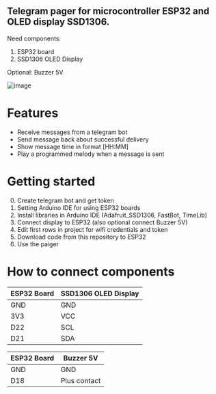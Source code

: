 ## Telegram pager for microcontroller ESP32 and OLED display SSD1306.

Need components:
1) ESP32 board
2) SSD1306 OLED Display

Optional: Buzzer 5V

![image](https://github.com/alexex1993/TelegramPagerESP32/assets/6523682/71e377eb-660a-4db4-9bf9-838b6ad7e032)

# Features
- Receive messages from a telegram bot
- Send message back about successful delivery
- Show message time in format [HH:MM]
- Play a programmed melody when a message is sent

# Getting started

0) Create telegram bot and get token
1) Setting Arduino IDE for using ESP32 boards
2) Install libraries in Arduino IDE (Adafruit_SSD1306, FastBot, TimeLib)
3) Connect display to ESP32 (also optional connect Buzzer 5V)
4) Edit first rows in project for wifi credentials and token
5) Download code from this repository to ESP32
6) Use the paiger 

# How to connect components

| ESP32 Board | SSD1306 OLED Display |
| ----------- | ----------- |
| GND   | GND   |
| 3V3 | VCC   |
| D22    | SCL   |
| D21    | SDA   |

| ESP32 Board | Buzzer 5V |
| ----------- | ----------- |
| GND   | GND   |
| D18 | Plus contact   |
